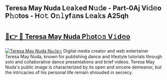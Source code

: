 ## Teresa May Nuda L𝚎a𝚔ed N𝚞𝚍e - Part-0Aj Vi𝚍𝚎o P𝚑𝚘tos - H𝚘𝚝 O𝚗𝚕yf𝚊ns L𝚎a𝚔s A25qh

# <h2><a href="http://kfep5k.oniu.top/?m=Teresa+May+Nuda">🔗👉 🔴 Teresa May Nuda P𝚑ot𝚘𝚜 V𝚒d𝚎o</a></h2>

[![Teresa May Nuda Nu𝚍e𝚜](https://i.imgur.com/0qMVB7G.gif)](http://kfep5k.oniu.top/?m=Teresa+May+Nuda)
Digital media creator and web entertainer Teresa May Nuda, known for publishing dance and lifestyle tutorials through solo and collaborative dance presentations and brief videos. Teresa May Nuda's public image is characterized by its open and sincere demeanor, but the intricacies of his personal life remain shrouded in secrecy.  
